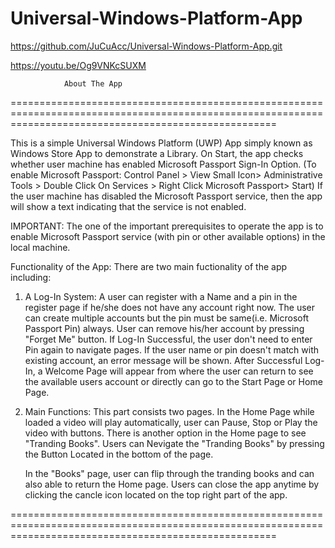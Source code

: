 # Universal-Windows-Platform-App

https://github.com/JuCuAcc/Universal-Windows-Platform-App.git

https://youtu.be/Og9VNKcSUXM

				About The App
==========================================================================================================================================================

This is a simple Universal Windows Platform (UWP) App simply known as Windows Store App to demonstrate a Library.
On Start, the app checks whether user machine has enabled Microsoft Passport Sign-In Option.
(To enable Microsoft Passport: Control Panel > View Small Icon> Administrative Tools > Double Click On Services > Right Click Microsoft Passport> Start)
If the user machine has disabled the Microsoft Passport service, then the app will show a text indicating that the service is not enabled.

IMPORTANT:
The one of the important prerequisites to operate the app is to enable Microsoft Passport service (with pin or other available options) in the local machine.

Functionality of the App:
There are two main fuctionality of the app including:

1. A Log-In System:
	A user can register with a Name and a pin in the register page if he/she does not have any account right now.
	The user can create multiple accounts but the pin must be same(i.e. Microsoft Passport Pin) always.
	User can remove his/her account by pressing "Forget Me" button. If Log-In Successful, the user don't need to enter Pin again to navigate pages.
	If the user name or pin doesn't match with existing account, an error message will be shown.
	After Successful Log-In, a Welcome Page will appear from where the user can return to see the available users account or directly can go to the Start Page or Home Page.

2. Main Functions:
	This part consists two pages. In the Home Page while loaded a video will play automatically, user can Pause, Stop or Play the video with buttons.
	There is another option in the Home page to see "Tranding Books".
	Users can Nevigate the "Tranding Books" by pressing the Button Located in the bottom of the page.

	In the "Books" page, user can flip through the tranding books and can also able to return the Home page.
	Users can close the app anytime by clicking the cancle icon located on the top right part of the app.

==========================================================================================================================================================

	    
